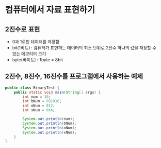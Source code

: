 # 컴퓨터에서 자료 표현하기
## 2진수로 표현
- 0과 1로만 데이터를 저장함
- bit(1비트) : 컴퓨터가 표현하는 데이터의 최소 단위로 2진수 하나의 값을 저장할 수 있는 메모리의 크기
- byte(바이트) : 1byte = 8bit

## 2진수, 8진수, 16진수를 프로그램에서 사용하는 예제
```java
public class BinaryTest {
    public static void main(String[] args) {
        int num = 10;
        int bNum = 0B1010;
        int oNum = 012;
        int xNum = 0XA;

        System.out.println(num);
        System.out.println(bNum);
        System.out.println(oNum);
        System.out.println(xNum);
    }
}
```